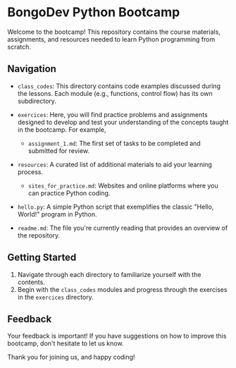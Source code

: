 # BongoDev Python Bootcamp

Welcome to the bootcamp! This repository contains the course materials, assignments, and resources needed to learn Python programming from scratch.

## Navigation

- `class_codes`: This directory contains code examples discussed during the lessons. Each module (e.g., functions, control flow) has its own subdirectory.
- `exercices`: Here, you will find practice problems and assignments designed to develop and test your understanding of the concepts taught in the bootcamp. For example,

  - `assignment_1.md`: The first set of tasks to be completed and submitted for review.

- `resources`: A curated list of additional materials to aid your learning process.

  - `sites_for_practice.md`: Websites and online platforms where you can practice Python coding.

- `hello.py`: A simple Python script that exemplifies the classic "Hello, World!" program in Python.

- `readme.md`: The file you're currently reading that provides an overview of the repository.

## Getting Started

1. Navigate through each directory to familiarize yourself with the contents.
1. Begin with the `class_codes` modules and progress through the exercises in the `exercices` directory.

## Feedback

Your feedback is important! If you have suggestions on how to improve this bootcamp, don't hesitate to let us know.

Thank you for joining us, and happy coding!
